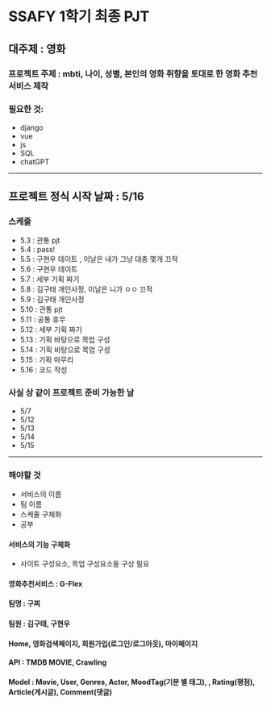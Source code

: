 # SSAFY 1학기 최종 PJT

## 대주제 : 영화

### 프로젝트 주제 : mbti, 나이, 성별, 본인의 영화 취향을 토대로 한 영화 추천서비스 제작

### 필요한 것:

- django 
- vue 
- js
- SQL 
- chatGPT
---

## 프로젝트 정식 시작 날짜 : 5/16

### 스케줄

- 5.3 : 관통 pjt
- 5.4 : pass!
- 5.5 : 구현우 데이트 , 이날은 내가 그냥 대충 몇개 끄적
- 5.6 : 구현우 데이트 
- 5.7 : 세부 기획 짜기
- 5.8 : 김구태 개인사정, 이날은 니가 ㅇㅇ 끄적
- 5.9 : 김구태 개인사정
- 5.10 : 관통 pjt
- 5.11 : 공통 휴무
- 5.12 : 세부 기획 짜기
- 5.13 : 기획 바탕으로 목업 구성
- 5.14 : 기획 바탕으로 목업 구성
- 5.15 : 기획 마무리
- 5.16 : 코드 작성


### 사실 상 같이 프로젝트 준비 가능한 날

- 5/7
- 5/12
- 5/13
- 5/14
- 5/15
 
---
### 해야할 것

- 서비스의 이름
- 팀 이름
- 스케줄 구체화
- 공부

#### 서비스의 기능 구체화

- 사이트 구성요소, 목업 구성요소들 구상 필요

#### 영화추천서비스 : G-Flex
#### 팀명 : 구찌
#### 팀원 : 김구태, 구현우


#### Home, 영화검색페이지, 회원가입(로그인/로그아웃), 마이페이지

#### API : TMDB MOVIE, Crawling

#### Model : Movie, User, Genres, Actor, MoodTag(기분 별 태그), , Rating(평점), Article(게시글), Comment(댓글)


